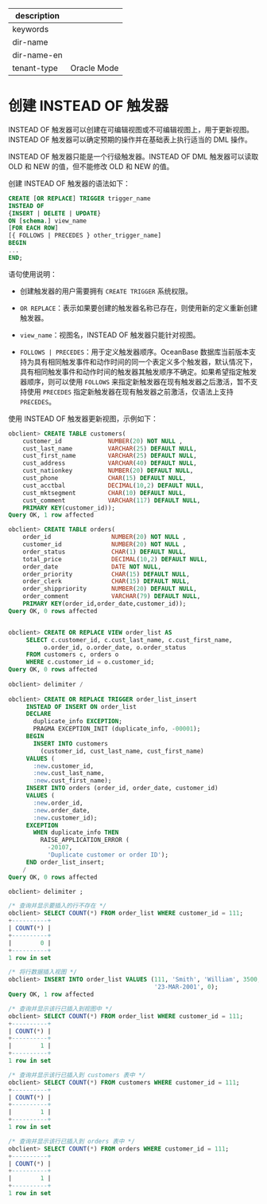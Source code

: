 |description||
|---|---|
|keywords||
|dir-name||
|dir-name-en||
|tenant-type|Oracle Mode|

# 创建 INSTEAD OF 触发器

INSTEAD OF 触发器可以创建在可编辑视图或不可编辑视图上，用于更新视图。INSTEAD OF 触发器可以确定预期的操作并在基础表上执行适当的 DML 操作。

INSTEAD OF 触发器只能是一个行级触发器。INSTEAD OF DML 触发器可以读取 OLD 和 NEW 的值，但不能修改 OLD 和 NEW 的值。

创建 INSTEAD OF 触发器的语法如下：

```sql
CREATE [OR REPLACE] TRIGGER trigger_name
INSTEAD OF
{INSERT | DELETE | UPDATE}
ON [schema.] view_name
[FOR EACH ROW]
[{ FOLLOWS | PRECEDES } other_trigger_name]
BEGIN
...
END;
```

语句使用说明：

* 创建触发器的用户需要拥有 `CREATE TRIGGER` 系统权限。

* `OR REPLACE`：表示如果要创建的触发器名称已存在，则使用新的定义重新创建触发器。

* `view_name`：视图名，INSTEAD OF 触发器只能针对视图。

* `FOLLOWS | PRECEDES`：用于定义触发器顺序。OceanBase 数据库当前版本支持为具有相同触发事件和动作时间的同一个表定义多个触发器，默认情况下，具有相同触发事件和动作时间的触发器其触发顺序不确定。如果希望指定触发器顺序，则可以使用 `FOLLOWS` 来指定新触发器在现有触发器之后激活，暂不支持使用 `PRECEDES` 指定新触发器在现有触发器之前激活，仅语法上支持 `PRECEDES`。

使用 INSTEAD OF 触发器更新视图，示例如下：

```sql
obclient> CREATE TABLE customers(
    customer_id             NUMBER(20) NOT NULL ,
    cust_last_name          VARCHAR(25) DEFAULT NULL,
    cust_first_name         VARCHAR(25) DEFAULT NULL,
    cust_address            VARCHAR(40) DEFAULT NULL,
    cust_nationkey          NUMBER(20) DEFAULT NULL,
    cust_phone              CHAR(15) DEFAULT NULL,
    cust_acctbal            DECIMAL(10,2) DEFAULT NULL,
    cust_mktsegment         CHAR(10) DEFAULT NULL,
    cust_comment            VARCHAR(117) DEFAULT NULL,
    PRIMARY KEY(customer_id));
Query OK, 1 row affected 

obclient> CREATE TABLE orders(
    order_id                 NUMBER(20) NOT NULL ,
    customer_id              NUMBER(20) NOT NULL ,
    order_status             CHAR(1) DEFAULT NULL,
    total_price              DECIMAL(10,2) DEFAULT NULL,
    order_date               DATE NOT NULL,
    order_priority           CHAR(15) DEFAULT NULL,
    order_clerk              CHAR(15) DEFAULT NULL,
    order_shippriority       NUMBER(20) DEFAULT NULL,
    order_comment            VARCHAR(79) DEFAULT NULL,
    PRIMARY KEY(order_id,order_date,customer_id));
Query OK, 0 rows affected 


obclient> CREATE OR REPLACE VIEW order_list AS
     SELECT c.customer_id, c.cust_last_name, c.cust_first_name,
          o.order_id, o.order_date, o.order_status
     FROM customers c, orders o
     WHERE c.customer_id = o.customer_id;
Query OK, 0 rows affected 
 
obclient> delimiter /
 
obclient> CREATE OR REPLACE TRIGGER order_list_insert
     INSTEAD OF INSERT ON order_list
     DECLARE
       duplicate_info EXCEPTION;
       PRAGMA EXCEPTION_INIT (duplicate_info, -00001);
     BEGIN
       INSERT INTO customers
         (customer_id, cust_last_name, cust_first_name)
     VALUES (
       :new.customer_id,
       :new.cust_last_name,
       :new.cust_first_name);
     INSERT INTO orders (order_id, order_date, customer_id)
     VALUES (
       :new.order_id,
       :new.order_date,
       :new.customer_id);
     EXCEPTION
       WHEN duplicate_info THEN
         RAISE_APPLICATION_ERROR (
           -20107,
           'Duplicate customer or order ID');
     END order_list_insert;
    /
Query OK, 0 rows affected

obclient> delimiter ;

/* 查询并显示要插入的行不存在 */
obclient> SELECT COUNT(*) FROM order_list WHERE customer_id = 111;
+----------+
| COUNT(*) |
+----------+
|        0 |
+----------+
1 row in set 

/* 将行数据插入视图 */
obclient> INSERT INTO order_list VALUES (111, 'Smith', 'William', 3500, 
                                         '23-MAR-2001', 0);
Query OK, 1 row affected 

/* 查询并显示该行已插入到视图中 */
obclient> SELECT COUNT(*) FROM order_list WHERE customer_id = 111;
+----------+
| COUNT(*) |
+----------+
|        1 |
+----------+
1 row in set 

/* 查询并显示该行已插入到 customers 表中 */
obclient> SELECT COUNT(*) FROM customers WHERE customer_id = 111;
+----------+
| COUNT(*) |
+----------+
|        1 |
+----------+
1 row in set 

/* 查询并显示该行已插入到 orders 表中 */
obclient> SELECT COUNT(*) FROM orders WHERE customer_id = 111;
+----------+
| COUNT(*) |
+----------+
|        1 |
+----------+
1 row in set 
```
